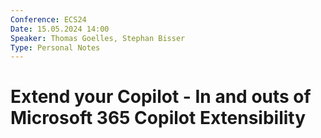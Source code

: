 ```yaml
---
Conference: ECS24
Date: 15.05.2024 14:00
Speaker: Thomas Goelles, Stephan Bisser
Type: Personal Notes
---
```


# Extend your Copilot - In and outs of Microsoft 365 Copilot Extensibility
